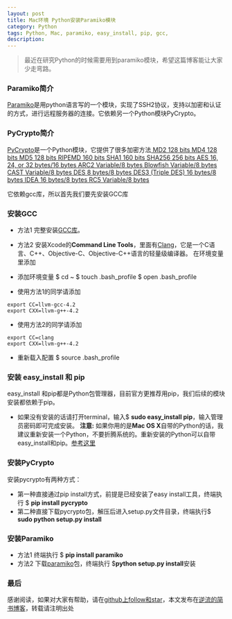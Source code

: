 ```yaml
---
layout: post
title: Mac环境 Python安装Paramiko模块
category: Python
tags: Python, Mac, paramiko, easy_install, pip, gcc, 
description:
---
```



> 最近在研究Python的时候需要用到paramiko模块，希望这篇博客能让大家少走弯路。

### Paramiko简介
[Paramiko](http://www.paramiko.org)是用python语言写的一个模块，实现了SSH2协议，支持以加密和认证的方式，进行远程服务器的连接。它依赖另一个Python模块PyCrypto。

### PyCrypto简介
[PyCrypto](https://www.dlitz.net/software/pycrypto/)是一个Python模块，它提供了很多加密方法[
MD2 128 bits
MD4 128 bits
MD5 128 bits
RIPEMD 160 bits
SHA1 160 bits
SHA256 256 bits
AES 16, 24, or 32 bytes/16 bytes
ARC2 Variable/8 bytes
Blowfish Variable/8 bytes
CAST Variable/8 bytes
DES 8 bytes/8 bytes
DES3 (Triple DES) 16 bytes/8 bytes
IDEA 16 bytes/8 bytes
RC5 Variable/8 bytes](https://www.dlitz.net/software/pycrypto/doc/)

它依赖gcc库，所以首先我们要先安装GCC库

### 安装GCC

* 方法1 
完整安装[GCC库](https://gcc.gnu.org)。

* 方法2
安装Xcode的**Command Line Tools**，里面有[Clang](https://baike.baidu.com/item/clang/3698345?fr=aladdin)，它是一个C语言、C++、Objective-C、Objective-C++语言的轻量级编译器。
在环境变量里添加

* 添加环境变量
$ cd ~
$ touch .bash_profile
$ open .bash_profile

* 使用方法1的同学请添加
```shall
export CC=llvm-gcc-4.2
export CXX=llvm-g++-4.2
```
* 使用方法2的同学请添加
```shall
export CC=clang
export CXX=llvm-g++-4.2
```

* 重新载入配置
$ source .bash_profile 

### 安装 easy_install 和 pip
easy_install 和pip都是Python包管理器，目前官方更推荐用pip，我们后续的模块安装都依赖于pip。
* 如果没有安装的话请打开terminal，输入$  **sudo easy_install pip**，输入管理员密码即可完成安装。
**注意:** 如果你用的是**Mac OS X**自带的Python的话，我建议重新安装一个Python，不要折腾系统的。重新安装的Python可以自带easy_install和pip。[参考这里](http://pythonguidecn.readthedocs.io/zh/latest/starting/install/osx.html)

### 安装PyCrypto
安装pycrypto有两种方式：
* 第一种直接通过pip install方式，前提是已经安装了easy install工具，终端执行 $ **pip install pycrypto**
* 第二种直接下载pycrypto包，解压后进入setup.py文件目录，终端执行$ **sudo python setup.py install**

### 安装Paramiko
* 方法1 终端执行 $ **pip install paramiko** 
* 方法2 下载[paramiko](https://github.com/paramiko/paramiko)包，终端执行 $**python setup.py install**安装

### 最后

感谢阅读，如果对大家有帮助，请在[github上follow和star](https://github.com/yuxinyang0325)，本文发布在[逆流的简书博客](http://www.jianshu.com/p/3b572cdab266)，转载请注明出处
